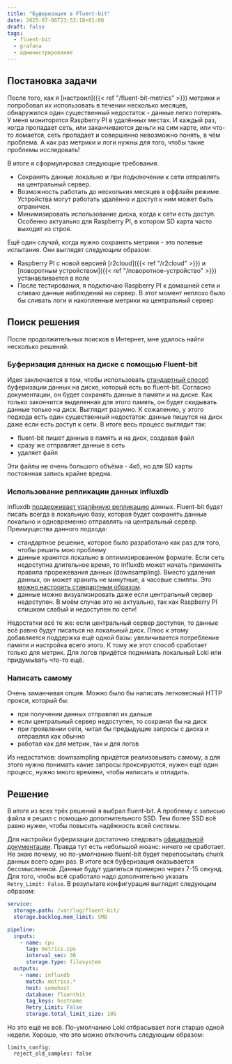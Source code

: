 ```yaml
---
title: "Буферизация в Fluent-bit"
date: 2025-07-06T23:53:18+01:00
draft: false
tags:
  - fluent-bit
  - grafana
  - администрирование
---
```

## Постановка задачи

После того, как я [настроил]({{< ref "/fluent-bit-metrics" >}}) метрики и попробовал их использовать в течении несколько месяцев, обнаружился один существенный недостаток - данные легко потерять. У меня мониторятся Raspberry PI в удалённых местах. И каждый раз, когда пропадает сеть, или заканчиваются деньги на сим карте, или что-то ломается, сеть пропадает и совершенно невозможно понять, в чём проблема. А как раз метрики и логи нужны для того, чтобы такие проблемы исследовать!

В итоге я сформулировал следующие требования:

 * Сохранять данные локально и при подключении к сети отправлять на центральный сервер.
 * Возможность работать до нескольких месяцев в оффлайн режиме. Устройства могут работать удалённо и доступ к ним может быть ограничен.
 * Минимизировать использование диска, когда к сети есть доступ. Особенно актуально для Raspberry PI, в котором SD карта часто выходит из строя.

Ещё один случай, когда нужно сохранять метрики - это полевые испытания. Они выглядят следующим образом:

 * Raspberry PI с новой версией [r2cloud]({{< ref "/r2cloud" >}}) и [поворотным устройством]({{< ref "/поворотное-устройство" >}}) устанавливается в поле
 * После тестирования, я подключаю Raspberry PI к домашней сети и сливаю данные наблюдений на сервер. В этот момент неплохо было бы сливать логи и накопленные метрики на центральный сервер

## Поиск решения

После продолжительных поисков в Интернет, мне удалось найти несколько решений.

### Буферизация данных на диске с помощью Fluent-bit

Идея заключается в том, чтобы использовать [стандартный способ](https://docs.fluentbit.io/manual/administration/buffering-and-storage) буферизации данных на диске, который есть во fluent-bit. Согласно документации, он будет сохранять данные в памяти и на диске. Как только закончится выделенная для этого память, он будет скидывать данные только на диск. Выглядит разумно. К сожалению, у этого подхода есть один существенный недостаток: данные пишутся на диск даже если есть доступ к сети. В итоге весь процесс выглядит так: 

 * fluent-bit пишет данные в память и на диск, создавая файл
 * сразу же отправляет данные в сеть
 * удаляет файл

Эти файлы не очень большого объёма - 4кб, но для SD карты постоянная запись крайне вредна. 

### Использование репликации данных influxdb

influxdb [поддерживает удалённую репликацию](https://docs.influxdata.com/influxdb/cloud/write-data/replication/replicate-data/) данных. Fluent-bit будет писать всегда в локальную базу, которая будет сохранять данные локально и одновременно отправлять на центральный сервер. Преимущества данного подхода: 

 * стандартное решение, которое было разработано как раз для того, чтобы решить мою проблему
 * данные хранятся локально в оптимизированном формате. Если сеть недоступна длительное время, то influxdb может начать применять правила прорежевания данных (downsampling). Вместо удаления данных, он может хранить не минутные, а часовые сэмплы. Это [можно настроить стандартным образом](https://docs.influxdata.com/influxdb3/core/reference/glossary/#downsample).
 * данные можно визуализировать даже если центральный сервер недоступен. В моём случае это не актуально, так как Raspberry PI слишком слабый и недоступен по сети!

Недостатки всё те же: если центральный сервер доступен, то данные всё равно будут писаться на локальный диск. Плюс к этому добавляется поддержка ещё одной базы: увеличивается потребление памяти и настройка всего этого. К тому же этот способ сработает только для метрик. Для логов придётся поднимать локальный Loki или придумывать что-то ещё.

### Написать самому

Очень заманчивая опция. Можно было бы написать легковесный HTTP прокси, который бы:

 * при получении данных отправлял их дальше
 * если центральный сервер недоступен, то сохранял бы на диск
 * при проявлении сети, читал бы предыдущие запросы с диска и отправлял как обычно
 * работал как для метрик, так и для логов

Из недостатков: downsampling придётся реализовывать самому, а для этого нужно понимать какие запросы проксируются, нужен ещё один процесс, нужно много времени, чтобы написать и отладить.

## Решение

В итоге из всех трёх решений я выбрал fluent-bit. А проблему с записью файла я решил с помощью дополнительного SSD. Тем более SSD всё равно нужен, чтобы повысить надёжность всей системы.

Для настройки буферизации достаточно следовать [официальной документации](https://docs.fluentbit.io/manual/administration/buffering-and-storage). Правда тут есть небольшой нюанс: ничего не сработает. Не знаю почему, но по-умолчанию fluent-bit будет перепосылать chunk данных всего один раз. В итоге вся буферизация оказывается бессмысленной. Данные будут удаляться примерно через 7-15 секунд. Для того, чтобы всё сработало надо дополнительно указать ```Retry_Limit: False```. В результате конфигурация выглядит следующим образом:


```yaml
service:
  storage.path: /var/log/fluent-bit/
  storage.backlog.mem_limit: 5MB

pipeline:
  inputs:
    - name: cpu
      tag: metrics.cpu
      interval_sec: 30
      storage.type: filesystem
  outputs:
    - name: influxdb
      match: metrics.*
      host: somehost
      database: fluentbit
      tag_keys: hostname
      Retry_Limit: False
      storage.total_limit_size: 10G
```

Но это ещё не всё. По-умолчанию Loki отбрасывает логи старше одной недели. Хорошо, что это можно отключить следующим образом:

```
limits_config:
  reject_old_samples: false
```